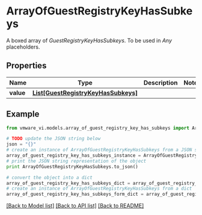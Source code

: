 # ArrayOfGuestRegistryKeyHasSubkeys

A boxed array of *GuestRegistryKeyHasSubkeys*. To be used in *Any* placeholders. 

## Properties
Name | Type | Description | Notes
------------ | ------------- | ------------- | -------------
**value** | [**List[GuestRegistryKeyHasSubkeys]**](GuestRegistryKeyHasSubkeys.md) |  | 

## Example

```python
from vmware_vi.models.array_of_guest_registry_key_has_subkeys import ArrayOfGuestRegistryKeyHasSubkeys

# TODO update the JSON string below
json = "{}"
# create an instance of ArrayOfGuestRegistryKeyHasSubkeys from a JSON string
array_of_guest_registry_key_has_subkeys_instance = ArrayOfGuestRegistryKeyHasSubkeys.from_json(json)
# print the JSON string representation of the object
print ArrayOfGuestRegistryKeyHasSubkeys.to_json()

# convert the object into a dict
array_of_guest_registry_key_has_subkeys_dict = array_of_guest_registry_key_has_subkeys_instance.to_dict()
# create an instance of ArrayOfGuestRegistryKeyHasSubkeys from a dict
array_of_guest_registry_key_has_subkeys_form_dict = array_of_guest_registry_key_has_subkeys.from_dict(array_of_guest_registry_key_has_subkeys_dict)
```
[[Back to Model list]](../README.md#documentation-for-models) [[Back to API list]](../README.md#documentation-for-api-endpoints) [[Back to README]](../README.md)


